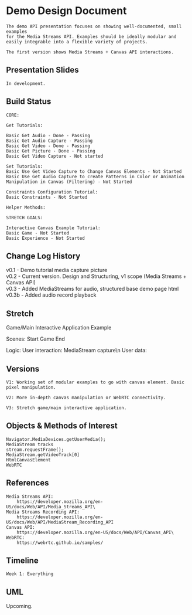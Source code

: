 # Demo Design Document

    The demo API presentation focuses on showing well-documented, small examples
    for the Media Streams API. Examples should be ideally modular and easily integrable into a flexible variety of projects.

    The first version shows Media Streams + Canvas API interactions.

## Presentation Slides
    
    In development.

## Build Status

    CORE:

    Get Tutorials:

    Basic Get Audio - Done - Passing
    Basic Get Audio Capture - Passing
    Basic Get Video - Done - Passing
    Basic Get Picture - Done - Passing
    Basic Get Video Capture - Not started

    Set Tutorials:
    Basic Use Get Video Capture to Change Canvas Elements - Not Started
    Basic Use Get Audio Capture to create Patterns in Color or Animation Manipulation in Canvas (Filtering) - Not Started

    Constraints Configuration Tutorial:
    Basic Constraints - Not Started

    Helper Methods:

    STRETCH GOALS:

    Interactive Canvas Example Tutorial:
    Basic Game - Not Started
    Basic Experience - Not Started

## Change Log History

v0.1 - Demo tutorial media capture picture\
v0.2 - Current version. Design and Structuring, v1 scope (Media Streams + Canvas API)\
v0.3 - Added MediaStreams for audio, structured base demo page html\
v0.3b - Added audio record playback

## Stretch

Game/Main Interactive Application Example

Scenes:
    Start Game
    End

Logic:
    User interaction: MediaStream capture\n
    User data:

## Versions

    V1: Working set of modular examples to go with canvas element. Basic
    pixel manipulation.

    V2: More in-depth canvas manipulation or WebRTC connectivity.

    V3: Stretch game/main interactive application.

## Objects & Methods of Interest

    Navigator.MediaDevices.getUserMedia();
    MediaStream tracks
    stream.requestFrame();
    MediaStream.getVideoTrack[0]
    HtmlCanvasElement
    WebRTC

## References

    Media Streams API:
        https://developer.mozilla.org/en-US/docs/Web/API/Media_Streams_API\
    Media Streams Recording API:
        https://developer.mozilla.org/en-US/docs/Web/API/MediaStream_Recording_API
    Canvas API:
        https://developer.mozilla.org/en-US/docs/Web/API/Canvas_API\
    WebRTC:
        https://webrtc.github.io/samples/

## Timeline

    Week 1: Everything

## UML

Upcoming.